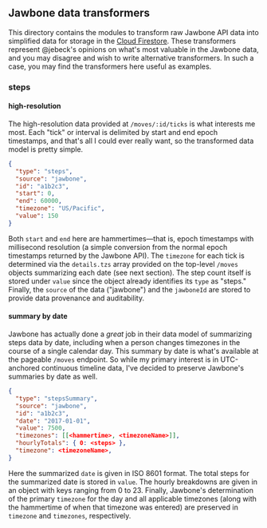 ## Jawbone data transformers

This directory contains the modules to transform raw Jawbone API data into simplified data for storage in the [Cloud Firestore](https://firebase.google.com/docs/firestore/ 'Firebase: Cloud Firestore'). These transformers represent @jebeck's opinions on what's most valuable in the Jawbone data, and you may disagree and wish to write alternative transformers. In such a case, you may find the transformers here useful as examples.

### steps

#### high-resolution

The high-resolution data provided at `/moves/:id/ticks` is what interests me most. Each "tick" or interval is delimited by start and end epoch timestamps, and that's all I could ever really want, so the transformed data model is pretty simple.

```json
{
  "type": "steps",
  "source": "jawbone",
  "id": "a1b2c3",
  "start": 0,
  "end": 60000,
  "timezone": "US/Pacific",
  "value": 150
}
```

Both `start` and `end` here are hammertimes—that is, epoch timestamps with millisecond resolution (a simple conversion from the normal epoch timestamps returned by the Jawbone API). The `timezone` for each tick is determined via the `details.tzs` array provided on the top-level `/moves` objects summarizing each date (see next section). The step count itself is stored under `value` since the object already identifies its `type` as "steps." Finally, the `source` of the data ("jawbone") and the `jawboneId` are stored to provide data provenance and auditability.

#### summary by date

Jawbone has actually done a *great* job in their data model of summarizing steps data by date, including when a person changes timezones in the course of a single calendar day. This summary by date is what's available at the pageable `/moves` endpoint. So while my primary interest is in UTC-anchored continuous timeline data, I've decided to preserve Jawbone's summaries by date as well.

```json
{
  "type": "stepsSummary",
  "source": "jawbone",
  "id": "a1b2c3",
  "date": "2017-01-01",
  "value": 7500,
  "timezones": [[<hammertime>, <timezoneName>]],
  "hourlyTotals": { 0: <steps> },
  "timezone": <timezoneName>,
}
```

Here the summarized `date` is given in ISO 8601 format. The total steps for the summarized date is stored in `value`. The hourly breakdowns are given in an object with keys ranging from 0 to 23. Finally, Jawbone's determination of the primary `timezone` for the day and all applicable timezones (along with the hammertime of when that timezone was entered) are preserved in `timezone` and `timezones`, respectively.
